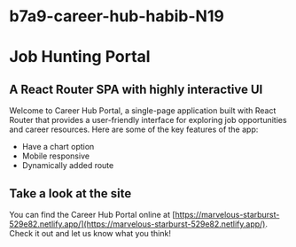 # b7a9-career-hub-habib-N19
# Job Hunting Portal

## A React Router SPA with highly interactive UI

Welcome to Career Hub Portal, a single-page application built with React Router that provides a user-friendly interface for exploring job opportunities and career resources. Here are some of the key features of the app:

- Have a chart option 
- Mobile responsive
- Dynamically added route
 
## Take a look at the site

You can find the Career Hub Portal online at [https://marvelous-starburst-529e82.netlify.app/](https://marvelous-starburst-529e82.netlify.app/). Check it out and let us know what you think!


